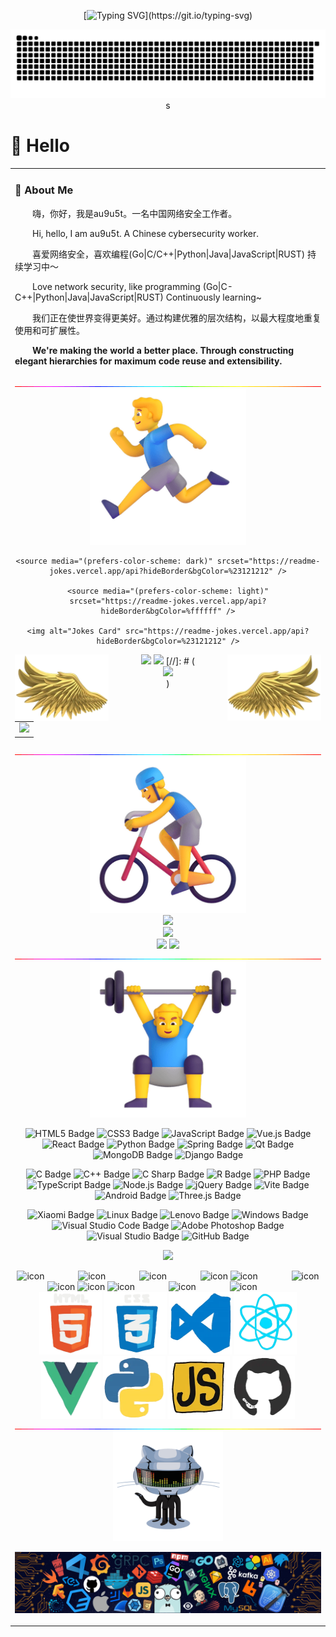 <div align="center">

  <!-- dynamic typing effect 动态打字效果 -->

[![Typing SVG](https://readme-typing-svg.demolab.com?font=Fira+Code&pause=1000&width=435&lines=println!(%22Hello%2C+world!%22);%E6%AC%A2%E8%BF%8E%E6%9D%A5%E5%88%B0%E6%88%91%E7%9A%84GitHub~;%E6%97%A2%E7%84%B6%E9%80%89%E6%8B%A9%E6%B4%BB%E7%9D%80%EF%BC%8C%E5%BF%85%E5%AE%9A%E4%BC%9A%E6%9C%89%E6%89%80%E6%89%BF%E6%8B%85)](https://git.io/typing-svg)

<!-- for beauty 留个空行好看点 -->

[//]: # (  <div>&nbsp;</div>)

  <!-- profile logo 个人资料徽标 -->

[//]: # (  <div>)

[//]: # ()
[//]: # (    <a href="https://twitter.com/AugustRose35248/"><img src="https://img.shields.io/badge/Twitter-推特-blue" /></a>&emsp;)

[//]: # ()
[//]: # (    <a href="https://www.youtube.com/@TSY244"><img src="https://img.shields.io/badge/YouTube-油管-c32136" /></a>&emsp;)

[//]: # ()
[//]: # (    <a href="https://sunguoqi.com/"><img src="https://img.shields.io/badge/Website-博客-8c36db" /></a>&emsp;)

[//]: # ()
[//]: # (    <a href="https://wechat.guoqi.dev"><img src="https://img.shields.io/badge/WeChat-微信-07c160" /></a>&emsp;)

[//]: # ()
[//]: # (    <a href="https://space.bilibili.com/448488855/"><img src="https://img.shields.io/badge/Bilibili-B站-ff69b4" /></a>&emsp;)

[//]: # ()
[//]: # (    <!-- visitor -->)

[//]: # ()
[//]: # (    <img src="https://komarev.com/ghpvc/?username=TSY244&label=Views&color=orange&style=flat" alt="访问量统计" />&emsp;)

[//]: # ()
[//]: # (    <!-- wakatime -->    )

[//]: # ()
[//]: # (    <a href="https://wakatime.com/@TSY244"><img src="https://wakatime.com/badge/user/42d0678c-368b-448b-9a77-5d21c5b55352.svg" /></a>)

[//]: # ()
[//]: # ()
[//]: # (  </div>)

  <!-- Snake Code Contribution Map 贪吃蛇代码贡献图 -->
  <picture>
    <source media="(prefers-color-scheme: dark)" srcset="https://raw.githubusercontent.com/TSY244/picture/refs/heads/main/github-contribution-grid-snake-dark.svg" />
    <source media="(prefers-color-scheme: light)" srcset="https://raw.githubusercontent.com/TSY244/picture/refs/heads/main/github-contribution-grid-snake.svg" />
    <img alt="github-snake" src="https://raw.githubusercontent.com/TSY244/picture/refs/heads/main/github-contribution-grid-snake-dark.svg" />
  </picture>s

</div>

#  🙋 Hello

<table>

<tr><td>

### 🤺 About Me

[//]: # (<img align="right" width="88" src="https://raw.githubusercontent.com/TSY244/picture/refs/heads/main/jobs.png" />)

<p>&emsp;&emsp;嗨，你好，我是au9u5t。一名中国网络安全工作者。</p>
<p>&emsp;&emsp;Hi, hello, I am au9u5t. A Chinese cybersecurity worker.</p>
<p>&emsp;&emsp;喜爱网络安全，喜欢编程(Go|C/C++|Python|Java|JavaScript|RUST) 持续学习中～</p>
<p>&emsp;&emsp;Love network security, like programming (Go|C-C++|Python|Java|JavaScript|RUST) Continuously learning~</p>
<p>&emsp;&emsp;我们正在使世界变得更美好。通过构建优雅的层次结构，以最大程度地重复使用和可扩展性。</p>
<p>&emsp;&emsp;<strong>We're making the world a better place. Through constructing elegant hierarchies for maximum code reuse and extensibility.</strong></p>

</td></tr>

<tr><td>

[//]: # ()
[//]: # (### 🏢 Work Experience)

[//]: # ()
[//]: # (<img align="right" width="88" src="https://raw.githubusercontent.com/TSY244/picture/refs/heads/main/yuanze.png" />)

[//]: # ()
[//]: # (- [北京原则科技有限公司]&#40;https://lusun.com/&#41; &emsp; 📌 2024-03-04 —— 2024-08-28)

[//]: # ()
[//]: # (  - 工作岗位：软件研发工程师)

[//]: # (  - 工作内容：软件开发与维护)

[//]: # ()
[//]: # (<img align="right" width="88" src="https://raw.githubusercontent.com/TSY244/picture/refs/heads/main/tuhui.png" />)

[//]: # ()
[//]: # (- [广州图慧信息科技有限公司]&#40;https://www.tuhuimap.com/&#41; &emsp; 📌 2023-06-19 —— 2024-01-19)

[//]: # ()
[//]: # (  - 工作岗位：Web 前端开发工程师)

[//]: # (  - 工作内容：一些杂活)

[//]: # ()
[//]: # (<img align="right" width="88" src="https://raw.githubusercontent.com/TSY244/picture/refs/heads/main/nio.png" />)

[//]: # ()
[//]: # (- [蔚来汽车科技（安徽）有限公司]&#40;https://www.nio.cn/&#41; &emsp; 📌 2023-02-20 —— 2023-05-12)

[//]: # ()
[//]: # (  - 工作岗位：Web 前端开发实习生)

[//]: # (  - 工作内容：参与一站式数据治理与研发平台 DataSight 的开发与维护工作)

[//]: # ()
[//]: # (</td></tr>)

[//]: # ()
[//]: # (<tr><td>)
[//]: # ()
[//]: # (### 📃 Recent Blog)

[//]: # ()
[//]: # (<img align="right" width="88" src="https://raw.githubusercontent.com/TSY244/picture/refs/heads/main/astronaut.png" />)

[//]: # ()
[//]: # (<!-- feed start -->)

[//]: # (- Mar 18 - [昆仑巢「疯狂星期六」，没有人是一座孤岛～]&#40;https://blog.guoqi.dev/posts/kunlunchao/&#41;)

[//]: # (- Mar 10 - [你好，北京！你好，原则科技！一切都是最好的安排！]&#40;https://blog.guoqi.dev/posts/yuanze/&#41;)

[//]: # (- Feb 20 - [行则将至，未来可期，和 2023 好好说声再见吧！]&#40;https://blog.guoqi.dev/posts/2023/&#41;)

[//]: # (- Feb 16 - [西藏之旅｜青春没有售价，火车直达拉萨！]&#40;https://blog.guoqi.dev/posts/xizang/&#41;)

[//]: # (- Jan 03 - [珠海之旅｜去感受风，去聆听海，去触摸，去抵达]&#40;https://blog.guoqi.dev/posts/zhuhai/&#41;)

[//]: # (<!-- feed end -->)

[//]: # ()
[//]: # (</td></tr>)

[//]: # ()
[//]: # (<tr><td>)
[//]: # ()
[//]: # (### 📊 WakaTime)

[//]: # ()
[//]: # (<picture>)

[//]: # (  <source)

[//]: # (    srcset="https://github-readme-stats.vercel.app/api/wakatime?username=TSY244&layout=compact&text_color=f0f6fc&bg_color=00000000&hide_border=true&hide_title=true")

[//]: # (    media="&#40;prefers-color-scheme: dark&#41;")

[//]: # (  />)

[//]: # (  <source)

[//]: # (    srcset="https://github-readme-stats.vercel.app/api/wakatime?username=TSY244&layout=compact&text_color=1f2328&bg_color=00000000&hide_border=true&hide_title=true")

[//]: # (    media="&#40;prefers-color-scheme: light&#41;")

[//]: # (  />)

[//]: # (  <img src="https://github-readme-stats.vercel.app/api/wakatime?username=TSY244&layout=compact&text_color=f0f6fc&bg_color=00000000&hide_border=true&hide_title=true" />)

[//]: # (</picture>)

[//]: # ()
[//]: # (</td></tr>)

[//]: # ()
[//]: # (<tr><td>)

[//]: # ()
[//]: # (<!--START_SECTION:waka-->)

[//]: # (**I'm an Early 🐤**)

[//]: # ()
[//]: # (```text)

[//]: # (🌞 Morning                669 commits         ███████░░░░░░░░░░░░░░░░░░   27.98 % )

[//]: # (🌆 Daytime                774 commits         ████████░░░░░░░░░░░░░░░░░   32.37 % )

[//]: # (🌃 Evening                561 commits         ██████░░░░░░░░░░░░░░░░░░░   23.46 % )

[//]: # (🌙 Night                  387 commits         ████░░░░░░░░░░░░░░░░░░░░░   16.19 % )

[//]: # (```)

[//]: # (📅 **I'm Most Productive on Friday**)

[//]: # ()
[//]: # (```text)

[//]: # (Monday                   303 commits         ███░░░░░░░░░░░░░░░░░░░░░░   12.67 % )

[//]: # (Tuesday                  232 commits         ██░░░░░░░░░░░░░░░░░░░░░░░   09.70 % )

[//]: # (Wednesday                367 commits         ████░░░░░░░░░░░░░░░░░░░░░   15.35 % )

[//]: # (Thursday                 278 commits         ███░░░░░░░░░░░░░░░░░░░░░░   11.63 % )

[//]: # (Friday                   612 commits         ██████░░░░░░░░░░░░░░░░░░░   25.60 % )

[//]: # (Saturday                 201 commits         ██░░░░░░░░░░░░░░░░░░░░░░░   08.41 % )

[//]: # (Sunday                   398 commits         ████░░░░░░░░░░░░░░░░░░░░░   16.65 % )

[//]: # (```)

[//]: # ()
[//]: # ()
[//]: # (📊 **This Week I Spent My Time On**)

[//]: # ()
[//]: # (```text)

[//]: # (🕑︎ Time Zone: Asia/Shanghai)

[//]: # ()
[//]: # (💬 Programming Languages: )

[//]: # (TypeScript               12 hrs 8 mins       █████████████████░░░░░░░░   66.18 % )

[//]: # (JSON                     3 hrs 17 mins       ████░░░░░░░░░░░░░░░░░░░░░   17.94 % )

[//]: # (Bash                     50 mins             █░░░░░░░░░░░░░░░░░░░░░░░░   04.60 % )

[//]: # (Other                    37 mins             █░░░░░░░░░░░░░░░░░░░░░░░░   03.37 % )

[//]: # (JavaScript               35 mins             █░░░░░░░░░░░░░░░░░░░░░░░░   03.18 % )

[//]: # ()
[//]: # (🔥 Editors: )

[//]: # (VS Code                  18 hrs 21 mins      █████████████████████████   100.00 % )

[//]: # ()
[//]: # (💻 Operating System: )

[//]: # (Mac                      18 hrs 21 mins      █████████████████████████   100.00 % )

[//]: # (```)

[//]: # ()
[//]: # ()
[//]: # (Last Updated on 06/07/2025 00:51:30 UTC)

[//]: # (<!--END_SECTION:waka-->)

[//]: # ()
[//]: # (</td></tr>)

[//]: # ()
[//]: # (</table>)


<!-- ########################################## 分割 ########################################## -->
<img width="200%" src="https://raw.githubusercontent.com/TSY244/picture/refs/heads/main/hr.gif" />

<div align="center">

<!-- run 图片 -->
<img src="https://raw.githubusercontent.com/TSY244/picture/refs/heads/main/man_run.png" width="250" height="250" />

<!-- Joke 笑话 -->

<div>

  <picture>

    <source media="(prefers-color-scheme: dark)" srcset="https://readme-jokes.vercel.app/api?hideBorder&bgColor=%23121212" />

    <source media="(prefers-color-scheme: light)" srcset="https://readme-jokes.vercel.app/api?hideBorder&bgColor=%ffffff" />

    <img alt="Jokes Card" src="https://readme-jokes.vercel.app/api?hideBorder&bgColor=%23121212" />

  </picture>

</div>

<!-- github-readme-streak-stats 连续提交代码天数记录 -->
<img align="left" width="150" src="https://raw.githubusercontent.com/TSY244/picture/refs/heads/main/left.png" />
<picture>
  <source media="(prefers-color-scheme: dark)" srcset="https://github-readme-streak-stats.herokuapp.com/?user=TSY244&theme=dark&hide_border=true" />
  <source media="(prefers-color-scheme: light)" srcset="https://github-readme-streak-stats.herokuapp.com/?user=TSY244&theme=light&hide_border=true" />
  <img src="https://github-readme-streak-stats.herokuapp.com/?user=TSY244&theme=dark&hide_border=true" />
</picture>
<img align="right" width="150"  src="https://raw.githubusercontent.com/TSY244/picture/refs/heads/main/right.png" />

<!-- metrics 基础资料 -->
<img src="https://cdn.jsdelivr.net/gh/TSY244/TSY244/github-metrics/base.svg" />
[//]: # (<div align="center"> <img src="https://metrics.lecoq.io/TSY244?template=classic&config.timezone=Asia%2FShanghai"> </div>)



<!-- GitHub Activity Graph GitHub 活动图 -->
<table>
  <tr>
    <td>
      <picture>
        <source media="(prefers-color-scheme: dark)" srcset="https://github-readme-activity-graph.vercel.app/graph?username=TSY244&theme=xcode&bg_color=FF000000&hide_border=true" />
        <source media="(prefers-color-scheme: light)" srcset="https://github-readme-activity-graph.vercel.app/graph?username=TSY244&theme=xcode&bg_color=FF000000&color=000000&hide_border=true" />
        <img src="https://github-readme-activity-graph.vercel.app/graph?username=TSY244&theme=xcode&bg_color=FF000000&hide_border=true" />
      </picture>
  </tr>
</table>

</div>

<!-- ########################################## 分割 ########################################## -->
<img width="200%" src="https://raw.githubusercontent.com/TSY244/picture/refs/heads/main/hr.gif" />

<div align="center" >

<!-- just img 图片 -->
<img src="https://raw.githubusercontent.com/TSY244/picture/refs/heads/main/mb.png" width="250" height="250" />

<!-- Quotes 名人名言 -->
<div><img src="https://quotes-github-readme.vercel.app/api?type=horizontal&theme=dark" /><br/></div>

<!-- GitHub 奖杯🏆 -->
<div><img src="https://github-profile-trophy.vercel.app/?username=TSY244&theme=gruvbox&row=1&column=7&no-frame=true&no-bg=true" /><br/></div>

<!-- GitHub 数据统计 可能有问题 -->
<img height="137px" src="https://github-readme-stats-git-masterrstaa-rickstaa.vercel.app/api?username=TSY244&hide_title=true&hide_border=true&show_icons=true&include_all_commits=true&line_height=21text_color=000&icon_color=000&bg_color=0,ea6161,ffc64d,fffc4d,52fa5a&theme=graywhite" />
<img height="137px" src="https://github-readme-stats-git-masterrstaa-rickstaa.vercel.app/api/top-langs/?username=TSY244&hide_title=true&hide_border=true&layout=compact&langs_count=6&text_color=000&icon_color=fff&bg_color=0,52fa5a,4dfcff,c64dff&theme=graywhite" /><br>

<!-- Wakatime Graph-->

[//]: # (<table>)

[//]: # (  <tr>)

[//]: # (    <td><img src="https://wakatime.com/share/@42d0678c-368b-448b-9a77-5d21c5b55352/d07b5f65-d3e1-4896-897c-1695c560a7dc.svg" width="500" alt="Wakatime"/></td>)

[//]: # (    <td><img src="https://wakatime.com/share/@42d0678c-368b-448b-9a77-5d21c5b55352/39a6f115-6058-44ce-95da-c3b2cbc9e831.svg" width="500" alt="Wakatime"/></td>)

[//]: # (  </tr>)

[//]: # (</table>)

</div>

<!-- ########################################## 分割 ########################################## -->
<img width="200%" src="https://raw.githubusercontent.com/TSY244/picture/refs/heads/main/hr.gif" />

<div align="center" >

<!-- just img 图片 -->
<img src="https://raw.githubusercontent.com/TSY244/picture/refs/heads/main/man.png" width="250" height="250" />

<!--  skill badge 技能徽章 -->

![HTML5 Badge](https://img.shields.io/badge/HTML5-E34F26?logo=html5&logoColor=fff&style=flat)
![CSS3 Badge](https://img.shields.io/badge/CSS3-1572B6?logo=css3&logoColor=fff&style=flat)
![JavaScript Badge](https://img.shields.io/badge/JavaScript-F7DF1E?logo=javascript&logoColor=000&style=flat)
![Vue.js Badge](https://img.shields.io/badge/Vue.js-4FC08D?logo=vuedotjs&logoColor=fff&style=flat)
![React Badge](https://img.shields.io/badge/React-61DAFB?logo=react&logoColor=000&style=flat)
![Python Badge](https://img.shields.io/badge/Python-3776AB?logo=python&logoColor=fff&style=flat)
![Spring Badge](https://img.shields.io/badge/Spring-6DB33F?logo=spring&logoColor=fff&style=flat)
![Qt Badge](https://img.shields.io/badge/Qt-41CD52?logo=qt&logoColor=fff&style=flat)
![MongoDB Badge](https://img.shields.io/badge/MongoDB-47A248?logo=mongodb&logoColor=fff&style=flat)
![Django Badge](https://img.shields.io/badge/Django-092E20?logo=django&logoColor=fff&style=flat)

![C Badge](https://img.shields.io/badge/C-A8B9CC?logo=c&logoColor=fff&style=flat)
![C++ Badge](https://img.shields.io/badge/C%2B%2B-00599C?logo=cplusplus&logoColor=fff&style=flat)
![C Sharp Badge](https://img.shields.io/badge/C%20Sharp-239120?logo=csharp&logoColor=fff&style=flat)
![R Badge](https://img.shields.io/badge/R-276DC3?logo=r&logoColor=fff&style=flat)
![PHP Badge](https://img.shields.io/badge/PHP-777BB4?logo=php&logoColor=fff&style=flat)
![TypeScript Badge](https://img.shields.io/badge/TypeScript-3178C6?logo=typescript&logoColor=fff&style=flat)
![Node.js Badge](https://img.shields.io/badge/Node.js-393?logo=nodedotjs&logoColor=fff&style=flat)
![jQuery Badge](https://img.shields.io/badge/jQuery-0769AD?logo=jquery&logoColor=fff&style=flat)
![Vite Badge](https://img.shields.io/badge/Vite-646CFF?logo=vite&logoColor=fff&style=flat)
![Android Badge](https://img.shields.io/badge/Android-3DDC84?logo=android&logoColor=fff&style=flat)
![Three.js Badge](https://img.shields.io/badge/Three.js-092E20?logo=threedotjs&logoColor=fff&style=flat)

![Xiaomi Badge](https://img.shields.io/badge/Xiaomi-FF6900?logo=xiaomi&logoColor=fff&style=flat)
![Linux Badge](https://img.shields.io/badge/Linux-FCC624?logo=linux&logoColor=000&style=flat)
![Lenovo Badge](https://img.shields.io/badge/Lenovo-E2231A?logo=lenovo&logoColor=fff&style=flat)
![Windows Badge](https://img.shields.io/badge/Windows-0078D6?logo=windows&logoColor=fff&style=flat)
![Visual Studio Code Badge](https://img.shields.io/badge/Visual%20Studio%20Code-007ACC?logo=visualstudiocode&logoColor=fff&style=flat)
![Adobe Photoshop Badge](https://img.shields.io/badge/Adobe%20Photoshop-31A8FF?logo=adobephotoshop&logoColor=fff&style=flat)
![Visual Studio Badge](https://img.shields.io/badge/Visual%20Studio-5C2D91?logo=visualstudio&logoColor=fff&style=flat)
![GitHub Badge](https://img.shields.io/badge/GitHub-181717?logo=github&logoColor=fff&style=flat)

<!-- programming tool icon 编程工具图标 -->
<img src="https://skillicons.dev/icons?i=ps,ai,pr,c,cpp,cs,ts,discord,twitter,mongodb,instagram,idea,git" /><br>

<!-- svg -->
<img src="https://techstack-generator.vercel.app/kubernetes-icon.svg" alt="icon" width="65" style="width: 65px; height: 65px; margin-right: 50px; margin-bottom: 0px;" />
<img src="https://techstack-generator.vercel.app/js-icon.svg" alt="icon" width="65" style="width: 65px; height: 65px; margin-right: 50px; margin-bottom: 0px;" />
<img src="https://techstack-generator.vercel.app/mysql-icon.svg" alt="icon" width="65" style="width: 65px; height: 65px; margin-right: 50px; margin-bottom: 0px;" />
<img src="https://techstack-generator.vercel.app/webpack-icon.svg" alt="icon" width="65" style="width: 65px; height: 65px; margin-right: 0px; margin-bottom: 0px;" />
<img src="https://techstack-generator.vercel.app/docker-icon.svg" alt="icon" width="65" style="width: 65px; height: 65px; margin-right: 50px; margin-bottom: 0px;" /> 
<img src="https://techstack-generator.vercel.app/redux-icon.svg" alt="icon" width="65" style="width: 65px; height: 65px; margin-right: 0px; margin-bottom: 0px;" />
<img src="https://techstack-generator.vercel.app/java-icon.svg" alt="icon" width="65" style="width: 65px; height: 65px; margin-right: 0px; margin-bottom: 0px;" />
<img src="https://techstack-generator.vercel.app/eslint-icon.svg" alt="icon" width="65" style="width: 65px; height: 65px; margin-right: 0px; margin-bottom: 0px;" />
<img src="https://techstack-generator.vercel.app/aws-icon.svg" alt="icon" width="65" style="width: 65px; height: 65px; margin-right: 50px; margin-bottom: 0px;" />
<img src="https://techstack-generator.vercel.app/ts-icon.svg" alt="icon" width="65" style="width: 65px; height: 65px; margin-right: 50px; margin-bottom: 0px;" />
<img src="https://techstack-generator.vercel.app/nginx-icon.svg" alt="icon" width="65" style="width: 65px; height: 65px; margin-right: 50px; margin-bottom: 0px;" /><br>

<!-- gif -->
<img height="100" width="100" src="https://raw.githubusercontent.com/TSY244/picture/refs/heads/main/html.webp">
<img height="100" width="100" src="https://raw.githubusercontent.com/TSY244/picture/refs/heads/main/cssgif.webp">
<img height="100" width="100" src="https://raw.githubusercontent.com/TSY244/picture/refs/heads/main/vscode.webp">
<img height="100" width="100" src="https://raw.githubusercontent.com/TSY244/picture/refs/heads/main/react.webp">
<img height="95" width="95" src="https://raw.githubusercontent.com/TSY244/picture/refs/heads/main/vue.webp">
<img height="100" width="100" src="https://raw.githubusercontent.com/TSY244/picture/refs/heads/main/python.webp">
<img height="100" width="100" src="https://raw.githubusercontent.com/TSY244/picture/refs/heads/main/js.webp">
<img height="100" width="100" src="https://raw.githubusercontent.com/TSY244/picture/refs/heads/main/github.webp">

[//]: # (<!-- profile-3d-contrib 3D 贡献图-->)

[//]: # (<picture>)

[//]: # (  <source media="&#40;prefers-color-scheme: dark&#41;" srcset="https://cdn.jsdelivr.net/gh/TSY244/TSY244/profile-3d-contrib/profile-night-rainbow.svg" />)

[//]: # (  <source media="&#40;prefers-color-scheme: light&#41;" srcset="https://cdn.jsdelivr.net/gh/TSY244/TSY244/profile-3d-contrib/profile-gitblock.svg" />)

[//]: # (  <img src="https://cdn.jsdelivr.net/gh/TSY244/TSY244/profile-3d-contrib/profile-night-rainbow.svg" />)

[//]: # (</picture>)

</div>

<!-- ########################################## 分割 ########################################## -->
<img width="200%" src="https://raw.githubusercontent.com/TSY244/picture/refs/heads/main/hr.gif" />

<!-- GitHub metrics 信息指标 -->
<div align="center">

<!-- just img 图片 -->
<img width="36%" src="https://raw.githubusercontent.com/TSY244/picture/refs/heads/main/githubgif.gif" />

[//]: # (<!-- first form 第一个表格 -->)

[//]: # (<table>)

[//]: # (  <tr>)

[//]: # (    <td><img src="https://cdn.jsdelivr.net/gh/TSY244/TSY244/github-metrics/people.followers.svg" alt="people.followers" /></td>)

[//]: # (  </tr>)

[//]: # (</table>)

[//]: # (<!-- second form 第二个表格 -->)

[//]: # (<table>)

[//]: # (  <tr>)

[//]: # (    <td><img src="https://cdn.jsdelivr.net/gh/TSY244/TSY244/github-metrics/languages.indepth.svg" alt="languages.indepth" /></td>)

[//]: # (    <td><img src="https://cdn.jsdelivr.net/gh/TSY244/TSY244/github-metrics/reactions.svg" alt="reactions" /></td>)

[//]: # (  </tr>)

[//]: # (  <tr>)

[//]: # (    <td><img src="https://cdn.jsdelivr.net/gh/TSY244/TSY244/github-metrics/followup.indepth.svg" alt="followup.indepth" /></td>)

[//]: # (    <td><img src="https://cdn.jsdelivr.net/gh/TSY244/TSY244/github-metrics/repositories.pinned.svg" alt="repositories.pinned" /></td>)

[//]: # (  </tr>)

[//]: # (  <tr>)

[//]: # (    <td><img src="https://cdn.jsdelivr.net/gh/TSY244/TSY244/github-metrics/wakatime.svg" alt="wakatime" /></td>)

[//]: # (    <td><img src="https://cdn.jsdelivr.net/gh/TSY244/TSY244/github-metrics/habits.charts.svg" alt="habits.charts" /></td>)

[//]: # (  </tr>)

[//]: # (  <tr>)

[//]: # (    <td><img src="https://cdn.jsdelivr.net/gh/TSY244/TSY244/github-metrics/isocalendar.fullyear.svg" alt="isocalendar.fullyear" /></td>)

[//]: # (    <td><img src="https://cdn.jsdelivr.net/gh/TSY244/TSY244/github-metrics/calendar.full.svg" alt="calendar.full" /></td>)

[//]: # (  </tr>)

[//]: # (  <tr>)

[//]: # (    <td><img src="https://cdn.jsdelivr.net/gh/TSY244/TSY244/github-metrics/activity.svg" alt="activity" /></td>)

[//]: # (    <td><img src="https://cdn.jsdelivr.net/gh/TSY244/TSY244/github-metrics/stackoverflow.svg" alt="stackoverflow" /></td>)

[//]: # (  </tr>)

[//]: # (  <tr>)

[//]: # (    <td><img src="https://cdn.jsdelivr.net/gh/TSY244/TSY244/github-metrics/stars.svg" alt="stars" /></td>)

[//]: # (    <td><img src="https://cdn.jsdelivr.net/gh/TSY244/TSY244/github-metrics/stargazers.chartist.svg" alt="stargazers.chartist" /></td>)

[//]: # (  </tr>)

[//]: # (</table>)

[//]: # (<img width="120%" src="https://repobeats.axiom.co/api/embed/dd42bad8effa7ab44d2f3124414ee110611e044a.svg" />)

<!-- just img 图片 -->
<img src="https://raw.githubusercontent.com/TSY244/picture/refs/heads/main/icon.png" /></div>
</div>
